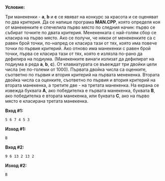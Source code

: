 **Условие:**

Три манекенки - **a**, **b** и **c** се явяват на конкурс за красота и се оценяват по два критерия. Да се напише програма **MAN.CPP**, която определя коя от манекенките е спечелила първо място по следния начин: първо се събират точките по двата критерия. Менекенката с най-голям сбор се класира на първо място. Ако се получи, че някои от менекенките са с равен брой точки, по-напред се класира тази от тях, която има повече точки по първия критерий. Ако отново има манекенки с равен брой точки, първа се класира тази от тях, която е излязла по-рано да дефилира на подиума. (Манекенките винаги излизат да дефилират на подиума в реда **a**, **b**, **c**). От клавиатурата се въвеждат три двойки цели числа (не по-големи от 1000). Първата двойка числа са оценките, съответно по първия и втория критерий на първата менекенка. Втората двойка числа са оценките, съответно по първия и втория критерий на втората манекенка, а третите две - на третата манекенка. На екрана се извежда буквата **A**, ако победителка е първата манекенка, буквата **B**, ако победителка е втората манекенка, или буквата **C**, ако на първо място е класирана третата манекенка.

**Вход #1:**

	5 6 7 4 5 3

**Изход #1:**

	B

**Вход #2:**

	9 6 13 2 13 2

**Изход #2:**

	B